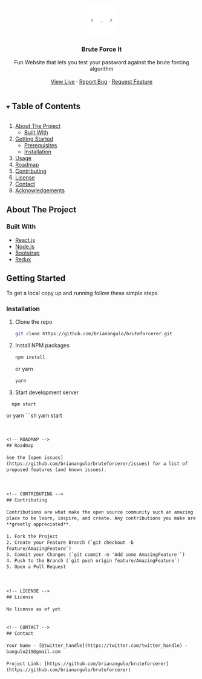 <!--
*** Thanks for checking out the Best-README-Template. If you have a suggestion
*** that would make this better, please fork the repo and create a pull request
*** or simply open an issue with the tag "enhancement".
*** Thanks again! Now go create something AMAZING! :D
***
***
***
*** To avoid retyping too much info. Do a search and replace for the following:
*** brianangulo, bruteforcerer, twitter_handle, bangulo219@gmail.com, Brute Force It, Fun Website that lets you test your password against the brute forcing algorithm
-->



<!-- PROJECT SHIELDS -->
<!--
*** I'm using markdown "reference style" links for readability.
*** Reference links are enclosed in brackets [ ] instead of parentheses ( ).
*** See the bottom of this document for the declaration of the reference variables
*** for contributors-url, forks-url, etc. This is an optional, concise syntax you may use.
*** https://www.markdownguide.org/basic-syntax/#reference-style-links
-->


<!-- PROJECT LOGO -->
<br />
<p align="center">
  <a href="https://github.com/brianangulo/bruteforcerer">
    <img src="public/logo512.png" alt="Logo" width="80" height="80">
  </a>

  <h3 align="center">Brute Force It</h3>

  <p align="center">
    Fun Website that lets you test your password against the brute forcing algorithm
    <br />
    <br />
    <a href="https://bruteforceit.netlify.app/">View Live</a>
    ·
    <a href="https://github.com/brianangulo/bruteforcerer/issues">Report Bug</a>
    ·
    <a href="https://github.com/brianangulo/bruteforcerer/issues">Request Feature</a>
  </p>
</p>



<!-- TABLE OF CONTENTS -->
<details open="open">
  <summary><h2 style="display: inline-block">Table of Contents</h2></summary>
  <ol>
    <li>
      <a href="#about-the-project">About The Project</a>
      <ul>
        <li><a href="#built-with">Built With</a></li>
      </ul>
    </li>
    <li>
      <a href="#getting-started">Getting Started</a>
      <ul>
        <li><a href="#prerequisites">Prerequisites</a></li>
        <li><a href="#installation">Installation</a></li>
      </ul>
    </li>
    <li><a href="#usage">Usage</a></li>
    <li><a href="#roadmap">Roadmap</a></li>
    <li><a href="#contributing">Contributing</a></li>
    <li><a href="#license">License</a></li>
    <li><a href="#contact">Contact</a></li>
    <li><a href="#acknowledgements">Acknowledgements</a></li>
  </ol>
</details>



<!-- ABOUT THE PROJECT -->
## About The Project



### Built With

* [React.js](https://reactjs.org/)
* [Node.js](https://nodejs.org/en/)
* [Bootstrap](https://getbootstrap.com/docs/4.0/getting-started/introduction/)
* [Redux](https://redux.js.org/)



<!-- GETTING STARTED -->
## Getting Started

To get a local copy up and running follow these simple steps.


### Installation

1. Clone the repo
   ```sh
   git clone https://github.com/brianangulo/bruteforcerer.git
   ```
2. Install NPM packages
   ```sh
   npm install
   ```
   or yarn 
    ```sh
   yarn
   ```
3. Start development server

 ```sh
   npm start
   ```
   or yarn 
    ```sh
   yarn start
   ```


<!-- ROADMAP -->
## Roadmap

See the [open issues](https://github.com/brianangulo/bruteforcerer/issues) for a list of proposed features (and known issues).



<!-- CONTRIBUTING -->
## Contributing

Contributions are what make the open source community such an amazing place to be learn, inspire, and create. Any contributions you make are **greatly appreciated**.

1. Fork the Project
2. Create your Feature Branch (`git checkout -b feature/AmazingFeature`)
3. Commit your Changes (`git commit -m 'Add some AmazingFeature'`)
4. Push to the Branch (`git push origin feature/AmazingFeature`)
5. Open a Pull Request



<!-- LICENSE -->
## License

No license as of yet


<!-- CONTACT -->
## Contact

Your Name - [@twitter_handle](https://twitter.com/twitter_handle) - bangulo219@gmail.com

Project Link: [https://github.com/brianangulo/bruteforcerer](https://github.com/brianangulo/bruteforcerer)
